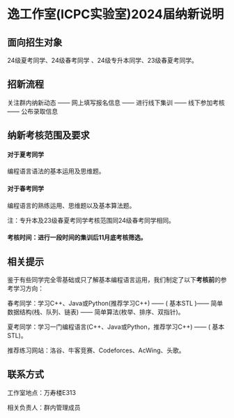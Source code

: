 # 逸工作室(ICPC实验室)2024届纳新说明


## 面向招生对象

24级夏考同学、24级春考同学 、24级专升本同学、23级春夏考同学。

## 招新流程

关注群内纳新动态 —— 网上填写报名信息  ——  进行线下集训 —— 线下参加考核  ——  公布录取信息

## 纳新考核范围及要求

#### 对于夏考同学 

编程语言语法的基本运用及思维题。

#### 对于春考同学

编程语言的熟练运用、思维题以及基本算法题。

注：专升本及23级春夏考同学考核范围同24级春考同学相同。

#### 考核时间：进行一段时间的集训后11月底考核筛选。

## 相关提示

鉴于有些同学完全零基础或只了解基本编程语言运用，我们制定了以下**考核前**的参考学习方向：

春考同学：学习C++、Java或Python(推荐学习C++)   —— ( 基本STL )——  简单数据结构(栈、队列、链表) —— 简单算法(枚举、排序、双指针)。

夏考同学：学习一门编程语言(C++、Java或Python，推荐学习C++)  —— ( 基本STL)。

推荐练习网站：洛谷、牛客竞赛、Codeforces、AcWing、头歌。

## 联系方式

工作室地点：万寿楼E313

相关负责人：群内管理成员